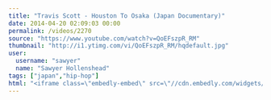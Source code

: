 ```yaml
---
title: "Travis Scott - Houston To Osaka (Japan Documentary)"
date: 2014-04-20 02:09:03 00:00
permalink: /videos/2270
source: "https://www.youtube.com/watch?v=QoEFszpR_RM"
thumbnail: "http://i1.ytimg.com/vi/QoEFszpR_RM/hqdefault.jpg"
user:
  username: "sawyer"
  name: "Sawyer Hollenshead"
tags: ["japan","hip-hop"]
html: "<iframe class=\"embedly-embed\" src=\"//cdn.embedly.com/widgets/media.html?src=http%3A%2F%2Fwww.youtube.com%2Fembed%2FQoEFszpR_RM%3Fwmode%3Dtransparent%26feature%3Doembed&wmode=transparent&url=http%3A%2F%2Fwww.youtube.com%2Fwatch%3Fv%3DQoEFszpR_RM&image=http%3A%2F%2Fi1.ytimg.com%2Fvi%2FQoEFszpR_RM%2Fhqdefault.jpg&key=daaebf4d9cdd46779200162d0ca86e20&type=text%2Fhtml&schema=youtube\" width=\"854\" height=\"480\" scrolling=\"no\" frameborder=\"0\" allowfullscreen></iframe>"
---
```



